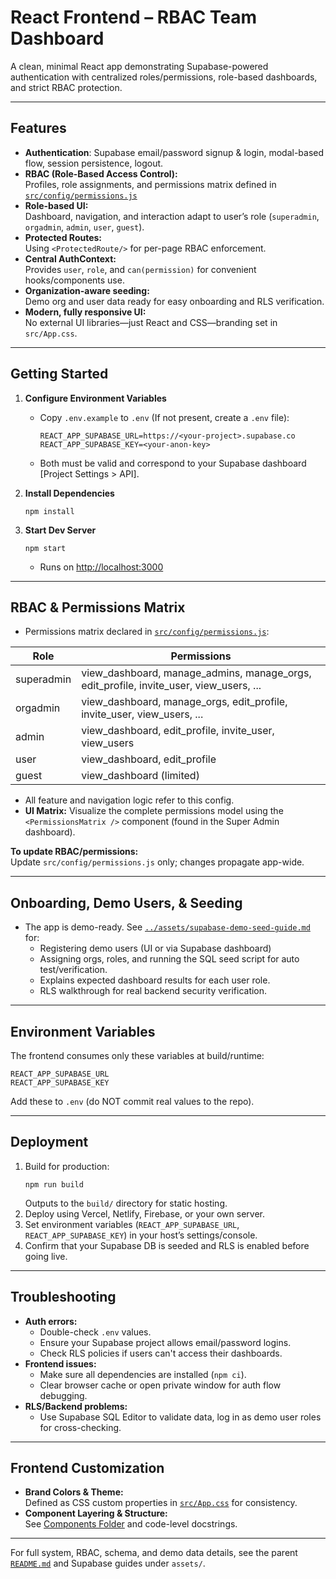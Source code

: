 # React Frontend – RBAC Team Dashboard

A clean, minimal React app demonstrating Supabase-powered authentication with centralized roles/permissions, role-based dashboards, and strict RBAC protection.

---

## Features

- **Authentication**: Supabase email/password signup & login, modal-based flow, session persistence, logout.
- **RBAC (Role-Based Access Control):**  
  Profiles, role assignments, and permissions matrix defined in [`src/config/permissions.js`](./src/config/permissions.js)
- **Role-based UI:**  
  Dashboard, navigation, and interaction adapt to user’s role (`superadmin`, `orgadmin`, `admin`, `user`, `guest`).
- **Protected Routes:**  
  Using `<ProtectedRoute/>` for per-page RBAC enforcement.
- **Central AuthContext:**  
  Provides `user`, `role`, and `can(permission)` for convenient hooks/components use.
- **Organization-aware seeding:**  
  Demo org and user data ready for easy onboarding and RLS verification.
- **Modern, fully responsive UI:**  
  No external UI libraries—just React and CSS—branding set in `src/App.css`.

---

## Getting Started

1. **Configure Environment Variables**
   - Copy `.env.example` to `.env` (If not present, create a `.env` file):
     ```
     REACT_APP_SUPABASE_URL=https://<your-project>.supabase.co
     REACT_APP_SUPABASE_KEY=<your-anon-key>
     ```
   - Both must be valid and correspond to your Supabase dashboard [Project Settings > API].

2. **Install Dependencies**
   ```
   npm install
   ```

3. **Start Dev Server**
   ```
   npm start
   ```
   - Runs on [http://localhost:3000](http://localhost:3000)

---

## RBAC & Permissions Matrix

- Permissions matrix declared in [`src/config/permissions.js`](./src/config/permissions.js):

| Role        | Permissions                                                                               |
|-------------|------------------------------------------------------------------------------------------|
| superadmin  | view_dashboard, manage_admins, manage_orgs, edit_profile, invite_user, view_users, ...    |
| orgadmin    | view_dashboard, manage_orgs, edit_profile, invite_user, view_users, ...                   |
| admin       | view_dashboard, edit_profile, invite_user, view_users                                     |
| user        | view_dashboard, edit_profile                                                              |
| guest       | view_dashboard (limited)                                                                  |

- All feature and navigation logic refer to this config.
- **UI Matrix:** Visualize the complete permissions model using the `<PermissionsMatrix />` component (found in the Super Admin dashboard).

**To update RBAC/permissions:**  
Update `src/config/permissions.js` only; changes propagate app-wide.

---

## Onboarding, Demo Users, & Seeding

- The app is demo-ready. See [`../assets/supabase-demo-seed-guide.md`](../assets/supabase-demo-seed-guide.md) for:
  - Registering demo users (UI or via Supabase dashboard)
  - Assigning orgs, roles, and running the SQL seed script for auto test/verification.
  - Explains expected dashboard results for each user role.
  - RLS walkthrough for real backend security verification.

---

## Environment Variables

The frontend consumes only these variables at build/runtime:

```
REACT_APP_SUPABASE_URL
REACT_APP_SUPABASE_KEY
```

Add these to `.env` (do NOT commit real values to the repo).

---

## Deployment

1. Build for production:
   ```
   npm run build
   ```
   Outputs to the `build/` directory for static hosting.
2. Deploy using Vercel, Netlify, Firebase, or your own server.
3. Set environment variables (`REACT_APP_SUPABASE_URL`, `REACT_APP_SUPABASE_KEY`) in your host’s settings/console.
4. Confirm that your Supabase DB is seeded and RLS is enabled before going live.

---

## Troubleshooting

- **Auth errors:**  
  - Double-check `.env` values.
  - Ensure your Supabase project allows email/password logins.
  - Check RLS policies if users can't access their dashboards.
- **Frontend issues:**  
  - Make sure all dependencies are installed (`npm ci`).
  - Clear browser cache or open private window for auth flow debugging.
- **RLS/Backend problems:**  
  - Use Supabase SQL Editor to validate data, log in as demo user roles for cross-checking.

---

## Frontend Customization

- **Brand Colors & Theme:**  
  Defined as CSS custom properties in [`src/App.css`](./src/App.css) for consistency.
- **Component Layering & Structure:**  
  See [Components Folder](./src/components/README.md) and code-level docstrings.

---

For full system, RBAC, schema, and demo data details, see the parent [`README.md`](../README.md) and Supabase guides under `assets/`.


